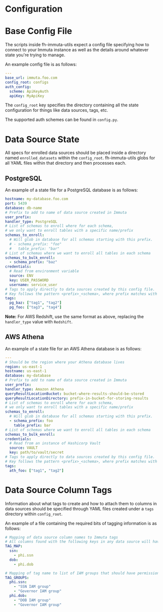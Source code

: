 Configuration
=============

# Base Config File
The scripts inside fh-immuta-utils expect a config file specifying how to connect to your Immuta instance as well as the details around whatever state you're trying to manage.

An example config file is as follows:

``` yaml
---
base_url: immuta.foo.com
config_root: configs
auth_config:
  scheme: ApiKeyAuth
  apiKey: MyApiKey
```

The `config_root` key specifies the directory containing all the state configuration for things like data sources, tags, etc.

The supported auth schemes can be found in `config.py`.

# Data Source State

All specs for enrolled data sources should be placed inside a directory named `enrolled_datasets` within the `config_root`.
fh-immuta-utils globs for all YAML files within that directory and then processes each.

## PostgreSQL

An example of a state file for a PostgreSQL database is as follows:

``` yaml
hostname: my-database.foo.com
port: 5439
database: db-name
# Prefix to add to name of data source created in Immuta
user_prefix:
handler_type: PostgreSQL
# List of schemas to enroll where for each schema,
# we only want to enroll tables with a specific name/prefix
schemas_to_enroll:
  # Will glob in database for all schemas starting with this prefix.
  # - schema_prefix: "foo"
  #   table_prefix: "bar"
# List of schemas where we want to enroll all tables in each schema
schemas_to_bulk_enroll:
  - schema_prefix: "baz"
credentials:
  # Read from environment variable
  source: ENV
  key: USER_PASSWORD
  username: service_user
# Tags to apply directly to data sources created by this config file. 
# Key follows the pattern <prefix>_<schema>, where prefix matches with PREFIX_MAP in data_source.py
tags:
  pg_baz: ["tag1", "tag2"]
  pg_foo: ["tag3", "tag4"]
```

**Note:** For AWS Redshift, use the same format as above, replacing the `handler_type` value with `Redshift`.

## AWS Athena

An example of a state file for an AWS Athena database is as follows:

``` yaml
---
# Should be the region where your Athena database lives
region: us-east-1
hostname: us-east-1
database: my-database
# Prefix to add to name of data source created in Immuta
user_prefix:
handler_type: Amazon Athena
queryResultLocationBucket: bucket-where-results-should-be-stored
queryResultLocationDirectory: prefix-in-bucket-for-storing-results
# List of schemas to enroll where for each schema,
# we only want to enroll tables with a specific name/prefix
schemas_to_enroll:
  # Will glob in database for all schemas starting with this prefix.
  - schema_prefix: foo
    table_prefix: bar
# List of schemas where we want to enroll all tables in each schema
schemas_to_bulk_enroll:
credentials:
  # Read from an instance of Hashicorp Vault
  source: VAULT
  key: path/to/vault/secret
# Tags to apply directly to data sources created by this config file. 
# Key follows the pattern <prefix>_<schema>, where prefix matches with PREFIX_MAP in data_source.py
tags:
  ath_foo: ["tag1", "tag2"]
```

# Data Source Column Tags

Information about what tags to create and how to attach them to columns in data sources should be specified through YAML files created under a `tags` directory within `config_root`.

An example of a file containing the required bits of tagging information is as follows:

``` yaml
# Mapping of data source column names to Immuta tags
# All columns found with the following keys in any data source will have the specified list of tags attached to them.
TAG_MAP:
  ssn:
    - phi.ssn
  dob:
    - phi.dob

# Mapping of tag name to list of IAM groups that should have permissions to see data with said tag.
TAG_GROUPS:
  phi.ssn:
    - "SSN IAM group"
    - "Governor IAM group"
  phi.dob:
    - "DOB IAM group"
    - "Governor IAM group"

```
